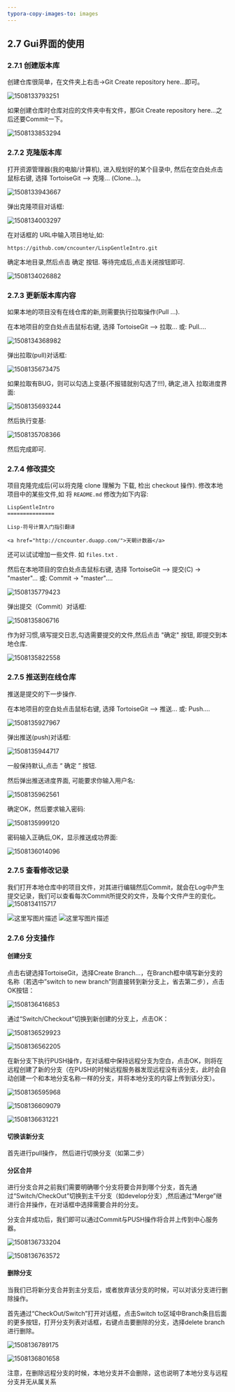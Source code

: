 ```yaml
---
typora-copy-images-to: images
---
```


##  2.7 Gui界面的使用

### 2.7.1 创建版本库

创建仓库很简单，在文件夹上右击->Git Create repository here…即可。 

![1508133793251](images/1508133793251.png)



如果创建仓库时仓库对应的文件夹中有文件，那Git Create repository here…之后还要Commit一下。 

![1508133853294](images/1508133853294.png)



### 2.7.2 克隆版本库

打开资源管理器(我的电脑/计算机), 进入规划好的某个目录中, 然后在空白处点击鼠标右键, 选择 TortoiseGit --> 克隆... (Clone...)。

![1508133943667](images/1508133943667.png)

弹出克隆项目对话框:

![1508134003297](images/1508134003297.png)

在对话框的 URL中输入项目地址,如:

```
https://github.com/cncounter/LispGentleIntro.git

```

确定本地目录,然后点击 确定 按钮. 等待完成后,点击关闭按钮即可.

![1508134026882](images/1508134026882.png)



### 2.7.3 更新版本库内容

如果本地的项目没有在线仓库的新,则需要执行拉取操作(Pull ...).

在本地项目的空白处点击鼠标右键, 选择 TortoiseGit --> 拉取... 或: Pull....

![1508134368982](images/1508134368982.png)

弹出拉取(pull)对话框:

![1508135673475](images/1508135673475.png)

如果拉取有BUG，则可以勾选上变基(不报错就别勾选了!!!), 确定,进入 拉取进度界面:

![1508135693244](images/1508135693244.png)

然后执行变基:

![1508135708366](images/1508135708366.png)

然后完成即可.



### 2.7.4 修改提交

项目克隆完成后(可以将克隆 clone 理解为 下载, 检出 checkout 操作). 修改本地项目中的某些文件,如 将 `README.md` 修改为如下内容:

```
LispGentleIntro
===============

Lisp-符号计算入门指引翻译

<a href="http://cncounter.duapp.com/">天朝计数器</a>
```

还可以试试增加一些文件. 如  `files.txt`  .

然后在本地项目的空白处点击鼠标右键, 选择 TortoiseGit --> 提交(C) -> "master"... 或: Commit -> "master"....

![1508135779423](images/1508135779423.png)

弹出提交（Commit）对话框:

![1508135806716](images/1508135806716.png)

作为好习惯,填写提交日志,勾选需要提交的文件,然后点击 "确定" 按钮, 即提交到本地仓库.

![1508135822558](images/1508135822558.png)



### 2.7.5 推送到在线仓库

推送是提交的下一步操作.

在本地项目的空白处点击鼠标右键, 选择 TortoiseGit --> 推送... 或: Push....

![1508135927967](images/1508135927967.png)

弹出推送(push)对话框:

![1508135944717](images/1508135944717.png)

一般保持默认,点击 “ 确定 ” 按钮.

然后弹出推送进度界面, 可能要求你输入用户名:

![1508135962561](images/1508135962561.png)

确定OK，然后要求输入密码:

![1508135999120](images/1508135999120.png)

密码输入正确后,OK，显示推送成功界面:

![1508136014096](images/1508136014096.png)





### 2.7.5 查看修改记录

我们打开本地仓库中的项目文件，对其进行编辑然后Commit，就会在Log中产生提交记录，我们可以查看每次Commit所提交的文件，及每个文件产生的变化。 
![1508134115717](images/1508134115717.png)

![这里写图片描述](http://img.blog.csdn.net/20170207102820605?watermark/2/text/aHR0cDovL2Jsb2cuY3Nkbi5uZXQveGlhb3VuY2xl/font/5a6L5L2T/fontsize/400/fill/I0JBQkFCMA==/dissolve/70/gravity/SouthEast) 
![这里写图片描述](http://img.blog.csdn.net/20170207102836121?watermark/2/text/aHR0cDovL2Jsb2cuY3Nkbi5uZXQveGlhb3VuY2xl/font/5a6L5L2T/fontsize/400/fill/I0JBQkFCMA==/dissolve/70/gravity/SouthEast)



### 2.7.6 分支操作

#### 创建分支

点击右键选择TortoiseGit，选择Create Branch…，在Branch框中填写新分支的名称（若选中”switch to new branch”则直接转到新分支上，省去第二步），点击OK按钮：

![1508136416853](images/1508136416853.png) 



通过“Switch/Checkout”切换到新创建的分支上，点击OK：  

![1508136529923](images/1508136529923.png)

 

![1508136562205](images/1508136562205.png) 



在新分支下执行PUSH操作，在对话框中保持远程分支为空白，点击OK，则将在远程创建了新的分支（在PUSH的时候远程服务器发现远程没有该分支，此时会自动创建一个和本地分支名称一样的分支，并将本地分支的内容上传到该分支）。 

![1508136595968](images/1508136595968.png)

![1508136609079](images/1508136609079.png)



![1508136631221](images/1508136631221.png)

 

#### 切换该新分支

首先进行pull操作， 然后进行切换分支（如第二步）

 

#### 分区合并

​         进行分支合并之前我们需要明确哪个分支将要合并到哪个分支，首先通过“Switch/CheckOut”切换到主干分支（如develop分支）,然后通过“Merge”继进行合并操作，在对话框中选择需要合并的分支。

分支合并成功后，我们即可以通过Commit与PUSH操作将合并上传到中心服务器。

![1508136733204](images/1508136733204.png) 



![1508136763572](images/1508136763572.png)

 

#### 删除分支

​       当我们已将新分支合并到主分支后，或者放弃该分支的时候，可以对该分支进行删除操作。

首先通过“CheckOut/Switch”打开对话框，点击Switch to区域中Branch条目后面的更多按钮，打开分支列表对话框，右键点击要删除的分支，选择delete branch进行删除。

![1508136789175](images/1508136789175.png)

![1508136801658](images/1508136801658.png) 

 

注意，在删除远程分支的时候，本地分支并不会删除，这也说明了本地分支与远程分支并无从属关系



